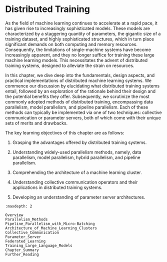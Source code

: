 # Distributed Training

As the field of machine learning continues to accelerate at a rapid
pace, it has given rise to increasingly sophisticated models. These
models are characterized by a staggering quantity of parameters, the
gigantic size of a training dataset, and highly sophisticated
structures, which in turn place significant demands on both computing
and memory resources. Consequently, the limitations of single-machine
systems have become increasingly apparent, and they no longer suffice
for training these large machine learning models. This necessitates the
advent of distributed training systems, designed to alleviate the strain
on resources.

In this chapter, we dive deep into the fundamentals, design aspects, and
practical implementations of distributed machine learning systems. We
commence our discussion by elucidating what distributed training systems
entail, followed by an exploration of the rationale behind their design
and the potential benefits they offer. Subsequently, we scrutinize the
most commonly adopted methods of distributed training, encompassing data
parallelism, model parallelism, and pipeline parallelism. Each of these
methods can typically be implemented via one of two techniques:
collective communication or parameter servers, both of which come with
their unique sets of merits and drawbacks.

The key learning objectives of this chapter are as follows:

1.  Grasping the advantages offered by distributed training systems.

2.  Understanding widely-used parallelism methods, namely, data
    parallelism, model parallelism, hybrid parallelism, and pipeline
    parallelism.

3.  Comprehending the architecture of a machine learning cluster.

4.  Understanding collective communication operators and their
    applications in distributed training systems.

5.  Developing an understanding of parameter server architectures.

```toc
:maxdepth: 2

Overview
Parallelism_Methods
Pipeline_Parallelism_with_Micro-Batching
Architecture_of_Machine_Learning_Clusters
Collective_Communication
Parameter_Server
Federated_Learning
Training_Large_Language_Models
Chapter_Summary
Further_Reading
```

